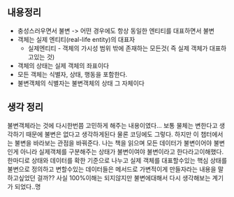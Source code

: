 ## 내용정리
- 충성스러우면서 불변 -> 어떤 경우에도 항상 동일한 엔티티를 대표하면서 불변
- 객체는 실제 엔티티(real-life entity)의 대표자
	- 실제엔티티 - 객체의 가시성 범위 밖에 존재하는 모든것( 즉 실제 객체가 대표하고있는 것)
- 객체의 상태는 실제 객체의 좌표이다
- 모든 객체는 식별자, 상태, 행동을 포함한다.
- 불변객체의 식별자는 불변객체의 상태 그 자체이다
## 생각 정리
불변객체라는 것에 다시한번쯤 고민하게 해주는 내용이였다...
보통 물체는 변한다고 생각하기 때문에 불변은 없다고 생각하게된다 물론 코딩에도 그렇다. 하지만 이 챕터에서는 불변을 바라보는 관점을 바꿔준다.  나는 책을 읽으며 모든 데이터가 불변이어야 불변인게 아니라 실제객체를 구분해주는 상태가 불변이여야 불변이라고 한다라고이해했다. 한마디로 상태와 데이터를 확한 기준으로 나누고 실제 객체를 대표할수있는 핵심 상태를 불변으로 정의하고 변할수있는 데이터들은 메서드로 가변적이게 만들자라는 내용을 말하고싶었던 걸까?? 사실 100%이해는 되지않지만 불변에대해서 다시 생각해보는 계기가 되었다..명
